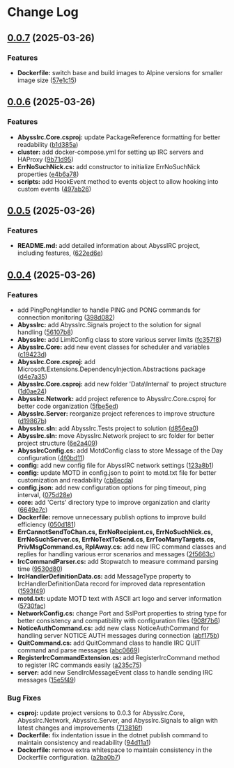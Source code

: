 # Change Log

<a name="0.0.7"></a>
## [0.0.7](https://www.github.com/tgiachi/AbyssIrc/releases/tag/v0.0.7) (2025-03-26)

### Features

* **Dockerfile:** switch base and build images to Alpine versions for smaller image size ([57e1c15](https://www.github.com/tgiachi/AbyssIrc/commit/57e1c15043d29d98ff8af620230775c0a9cc6577))

<a name="0.0.6"></a>
## [0.0.6](https://www.github.com/tgiachi/AbyssIrc/releases/tag/v0.0.6) (2025-03-26)

### Features

* **AbyssIrc.Core.csproj:** update PackageReference formatting for better readability ([b1d385a](https://www.github.com/tgiachi/AbyssIrc/commit/b1d385ae101b41d82b8271410fed52ab005a6879))
* **cluster:** add docker-compose.yml for setting up IRC servers and HAProxy ([9b71d95](https://www.github.com/tgiachi/AbyssIrc/commit/9b71d95525de3ca881e77cc40c810386c1dd99c5))
* **ErrNoSuchNick.cs:** add constructor to initialize ErrNoSuchNick properties ([e4b6a78](https://www.github.com/tgiachi/AbyssIrc/commit/e4b6a78eadbff591cd805d30b9e13cbe8e181815))
* **scripts:** add HookEvent method to events object to allow hooking into custom events ([497ab26](https://www.github.com/tgiachi/AbyssIrc/commit/497ab26f0d015f8be43314a584f3c4005af2bb79))

<a name="0.0.5"></a>
## [0.0.5](https://www.github.com/tgiachi/AbyssIrc/releases/tag/v0.0.5) (2025-03-26)

### Features

* **README.md:** add detailed information about AbyssIRC project, including features, ([622ed6e](https://www.github.com/tgiachi/AbyssIrc/commit/622ed6e9925ebaaae52f4167dcac77d776a3170d))

<a name="0.0.4"></a>
## [0.0.4](https://www.github.com/tgiachi/AbyssIrc/releases/tag/v0.0.4) (2025-03-26)

### Features

* add PingPongHandler to handle PING and PONG commands for connection monitoring ([398d082](https://www.github.com/tgiachi/AbyssIrc/commit/398d08263303d82340b25ffbe06ae14d5a90765d))
* **AbyssIrc:** add AbyssIrc.Signals project to the solution for signal handling ([56107b8](https://www.github.com/tgiachi/AbyssIrc/commit/56107b862ef5dd7beed1494b7ff1aa78e859377f))
* **AbyssIrc:** add LimitConfig class to store various server limits ([fc357f8](https://www.github.com/tgiachi/AbyssIrc/commit/fc357f8c2fcf87d597baa6236aa54fd64630fec1))
* **AbyssIrc.Core:** add new event classes for scheduler and variables ([c19423d](https://www.github.com/tgiachi/AbyssIrc/commit/c19423d4e28e57d36a1cd3f1cc27b976e3c78230))
* **AbyssIrc.Core.csproj:** add Microsoft.Extensions.DependencyInjection.Abstractions package ([d4e7a35](https://www.github.com/tgiachi/AbyssIrc/commit/d4e7a35a9fa740d5b9053eac21e361dc09b38bfe))
* **AbyssIrc.Core.csproj:** add new folder 'Data\Internal\' to project structure ([1d0ae24](https://www.github.com/tgiachi/AbyssIrc/commit/1d0ae24c62ca183a92917fb097092f08daabee6b))
* **AbyssIrc.Network:** add project reference to AbyssIrc.Core.csproj for better code organization ([5fbe5ed](https://www.github.com/tgiachi/AbyssIrc/commit/5fbe5ed964d468a69703e12cc51adf8be0a30a0b))
* **AbyssIrc.Server:** reorganize project references to improve structure ([d19867b](https://www.github.com/tgiachi/AbyssIrc/commit/d19867bd996e3a497fa0f2db558dc9c9c2953294))
* **AbyssIrc.sln:** add AbyssIrc.Tests project to solution ([d856ea0](https://www.github.com/tgiachi/AbyssIrc/commit/d856ea060292d4be233402d7377e44f2aae287c5))
* **AbyssIrc.sln:** move AbyssIrc.Network project to src folder for better project structure ([6e2a409](https://www.github.com/tgiachi/AbyssIrc/commit/6e2a4091d241725cec2d6fd25786de1185822ca1))
* **AbyssIrcConfig.cs:** add MotdConfig class to store Message of the Day configuration ([4f0bd11](https://www.github.com/tgiachi/AbyssIrc/commit/4f0bd11c0ccc0bff8e49df8763d4e7b837ca2c39))
* **config:** add new config file for AbyssIRC network settings ([123a8b1](https://www.github.com/tgiachi/AbyssIrc/commit/123a8b1bcc1d8e6848e352ea1768e279a6a1fbde))
* **config:** update MOTD in config.json to point to motd.txt file for better customization and readability ([cb8ecda](https://www.github.com/tgiachi/AbyssIrc/commit/cb8ecdaa4a4a8eed7daa16ac2aebf53bc075835e))
* **config.json:** add new configuration options for ping timeout, ping interval, ([075d28e](https://www.github.com/tgiachi/AbyssIrc/commit/075d28e1cda1515edfa3bff6d76a2fb386b05ede))
* **core:** add 'Certs' directory type to improve organization and clarity ([6649e7c](https://www.github.com/tgiachi/AbyssIrc/commit/6649e7cdfc22a427d168c4999da4d400f205f716))
* **Dockerfile:** remove unnecessary publish options to improve build efficiency ([050d181](https://www.github.com/tgiachi/AbyssIrc/commit/050d1818bc5b56fb6d4bc3ded8c89afe7fccde08))
* **ErrCannotSendToChan.cs, ErrNoRecipient.cs, ErrNoSuchNick.cs, ErrNoSuchServer.cs, ErrNoTextToSend.cs, ErrTooManyTargets.cs, PrivMsgCommand.cs, RplAway.cs:** add new IRC command classes and replies for handling various error scenarios and messages ([2f5663c](https://www.github.com/tgiachi/AbyssIrc/commit/2f5663cdc56bf8b08270b9d06475da8c30a41074))
* **IrcCommandParser.cs:** add Stopwatch to measure command parsing time ([9530d80](https://www.github.com/tgiachi/AbyssIrc/commit/9530d80db78668260f522b7999b76c6ea274cca1))
* **IrcHandlerDefinitionData.cs:** add MessageType property to IrcHandlerDefinitionData record for improved data representation ([1593f49](https://www.github.com/tgiachi/AbyssIrc/commit/1593f4946bf071dfb909b8c7fc9c35f0adee4952))
* **motd.txt:** update MOTD text with ASCII art logo and server information ([5730fac](https://www.github.com/tgiachi/AbyssIrc/commit/5730fac1938399e16c7e572774bcdb89fa22de3c))
* **NetworkConfig.cs:** change Port and SslPort properties to string type for better consistency and compatibility with configuration files ([908f7b6](https://www.github.com/tgiachi/AbyssIrc/commit/908f7b660ef58cc37e452687442d25ea68d2c196))
* **NoticeAuthCommand.cs:** add new class NoticeAuthCommand for handling server NOTICE AUTH messages during connection ([abf175b](https://www.github.com/tgiachi/AbyssIrc/commit/abf175b52b6fa0110d6a88fa90fc49e248fd3210))
* **QuitCommand.cs:** add QuitCommand class to handle IRC QUIT command and parse messages ([abc0669](https://www.github.com/tgiachi/AbyssIrc/commit/abc06690e6bf082f5d5a298cde8bac493c8d7ebe))
* **RegisterIrcCommandExtension.cs:** add RegisterIrcCommand method to register IRC commands easily ([a235c75](https://www.github.com/tgiachi/AbyssIrc/commit/a235c753be5546f2d15ff8f5fd66d2d5d62c85b6))
* **server:** add new SendIrcMessageEvent class to handle sending IRC messages ([15e5f49](https://www.github.com/tgiachi/AbyssIrc/commit/15e5f493750a1f65fe72f7c7d06284fc14664fc0))

### Bug Fixes

* **csproj:** update project versions to 0.0.3 for AbyssIrc.Core, AbyssIrc.Network, AbyssIrc.Server, and AbyssIrc.Signals to align with latest changes and improvements ([713816f](https://www.github.com/tgiachi/AbyssIrc/commit/713816f883ce5e34eded5cf3d7c9810d5529ca99))
* **Dockerfile:** fix indentation issue in the dotnet publish command to maintain consistency and readability ([94d11a1](https://www.github.com/tgiachi/AbyssIrc/commit/94d11a1dc854953dc233bcc1f839ba874e8e37b7))
* **Dockerfile:** remove extra whitespace to maintain consistency in the Dockerfile configuration. ([a2ba0b7](https://www.github.com/tgiachi/AbyssIrc/commit/a2ba0b78a000b546466750f1fb92fd399222eee1))

